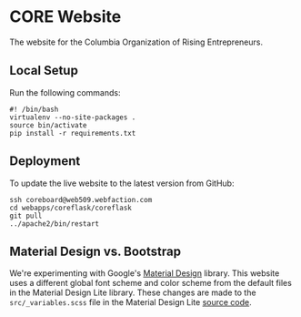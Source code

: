 # CORE Website

The website for the Columbia Organization of Rising Entrepreneurs.

## Local Setup

Run the following commands:

```
#! /bin/bash
virtualenv --no-site-packages .
source bin/activate
pip install -r requirements.txt
```

## Deployment

To update the live website to the latest version from GitHub:

```
ssh coreboard@web509.webfaction.com
cd webapps/coreflask/coreflask
git pull
../apache2/bin/restart
```

## Material Design vs. Bootstrap

We're experimenting with Google's [Material Design](http://www.getmdl.io/index.html) library. This website uses a different global font scheme and color scheme from the default files in the Material Design Lite library. These changes are made to the `src/_variables.scss` file in the Material Design Lite [source code](https://github.com/google/material-design-lite).